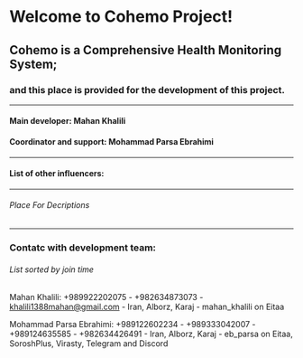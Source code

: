 # Welcome to Cohemo Project!
## Cohemo is a Comprehensive Health Monitoring System;
### and this place is provided for the development of this project.
___
#### Main developer: Mahan Khalili
#### Coordinator and support: Mohammad Parsa Ebrahimi
___
#### List of other influencers:

___
###### Place For Decriptions
___
### Contatc with development team:
###### List sorted by join time
Mahan Khalili: 
+989922202075 -
+982634873073 - 
khalili1388mahan@gmail.com -
Iran, Alborz, Karaj -
mahan_khalili on Eitaa

Mohammad Parsa Ebrahimi:
+989122602234 -
+989333042007 -
+989124635585 -
+982634426491 -
Iran, Alborz, Karaj -
eb_parsa on Eitaa, SoroshPlus, Virasty, Telegram and Discord
